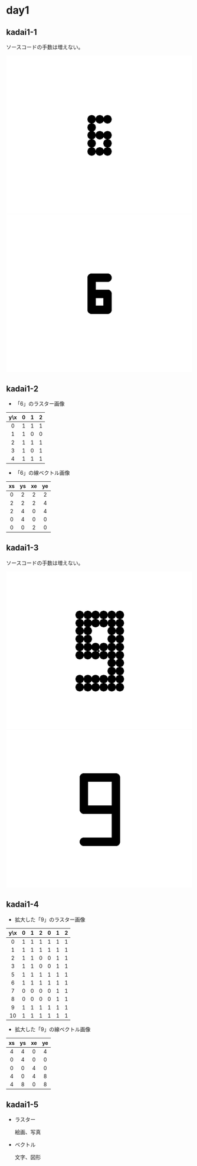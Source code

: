 # day1

## kadai1-1

ソースコードの手数は増えない。

![raster_6](./images/raster_6.png)![vector_6](./images/vector_6.png)

## kadai1-2

* 「6」のラスター画像

| y\x | 0   | 1   | 2   |
|:---:|:---:|:---:|:---:|
|0    |1    |1    |1    |
|1    |1    |0    |0    |
|2    |1    |1    |1    |
|3    |1    |0    |1    |
|4    |1    |1    |1    |

* 「6」の線ベクトル画像

| xs  | ys  | xe  | ye  |
|:---:|:---:|:---:|:---:|
|0    |2    |2    |2    |
|2    |2    |2    |4    |
|2    |4    |0    |4    |
|0    |4    |0    |0    |
|0    |0    |2    |0    |

## kadai1-3

ソースコードの手数は増えない。

![raster_9](./images/raster_9.png)![vector_9](./images/vector_9.png)

## kadai1-4

* 拡大した「9」のラスター画像

| y\x | 0   | 1   | 2   | 0   | 1   | 2   |
|:---:|:---:|:---:|:---:|:---:|:---:|:---:|
|0    |1    |1    |1    |1    |1    |1    |
|1    |1    |1    |1    |1    |1    |1    |
|2    |1    |1    |0    |0    |1    |1    |
|3    |1    |1    |0    |0    |1    |1    |
|5    |1    |1    |1    |1    |1    |1    |
|6    |1    |1    |1    |1    |1    |1    |
|7    |0    |0    |0    |0    |1    |1    |
|8    |0    |0    |0    |0    |1    |1    |
|9    |1    |1    |1    |1    |1    |1    |
|10   |1    |1    |1    |1    |1    |1    |

* 拡大した「9」の線ベクトル画像

| xs  | ys  | xe  | ye  |
|:---:|:---:|:---:|:---:|
|4    |4    |0    |4    |
|0    |4    |0    |0    |
|0    |0    |4    |0    |
|4    |0    |4    |8    |
|4    |8    |0    |8    |

## kadai1-5

* ラスター

  絵画、写真

* ベクトル
  
  文字、図形
